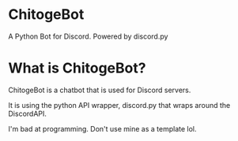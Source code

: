 # ChitogeBot
A Python Bot for Discord. Powered by discord.py

# What is ChitogeBot?
ChitogeBot is a chatbot that is used for Discord servers.

It is using the python API wrapper, discord.py that wraps around the DiscordAPI.

I'm bad at programming. Don't use mine as a template lol.
